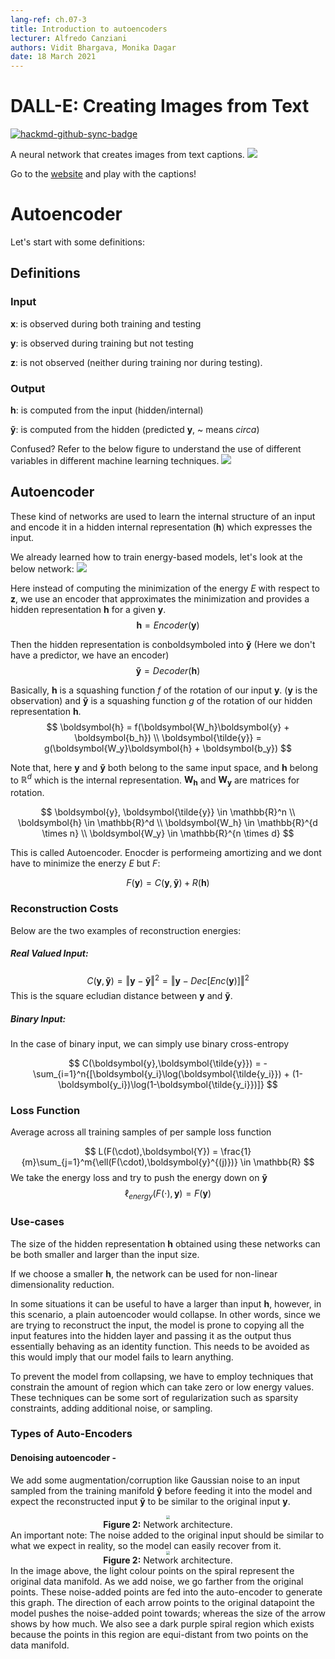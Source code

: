```yaml
---
lang-ref: ch.07-3
title: Introduction to autoencoders
lecturer: Alfredo Canziani
authors: Vidit Bhargava, Monika Dagar
date: 18 March 2021
---
```

# DALL-E: Creating Images from Text

[![hackmd-github-sync-badge](https://hackmd.io/usp9PiUGRdGQzD93wE8Bsw/badge)](https://hackmd.io/usp9PiUGRdGQzD93wE8Bsw)

A neural network that creates images from text captions. 
![](https://i.imgur.com/FosonFM.jpg)


Go to the [website](https://openai.com/blog/dall-e/) and play with the captions! 

# Autoencoder
Let's start with some definitions:

## Definitions
### Input

$\boldsymbol{x}$: is observed during both training and testing 

$\boldsymbol{y}$: is observed during training but not testing

$\boldsymbol{z}$: is not observed (neither during training nor during testing).

### Output
$\boldsymbol{h}$: is computed from the input (hidden/internal)

$\boldsymbol{\tilde{y}}$: is computed from the hidden (predicted $\boldsymbol{y}$, ~ means $circa$)

Confused?
Refer to the below figure to understand the use of different variables in different machine learning techniques.
![](https://i.imgur.com/Y4CFlZc.png)

## Autoencoder

These kind of networks are used to learn the internal structure of an input and encode it in a hidden internal representation ($\boldsymbol{h}$) which expresses the input.

We already learned how to train energy-based models, let's look at the below network:
![](https://i.imgur.com/NAUmcJd.png)

Here instead of computing the minimization of the energy $E$ with respect to $\boldsymbol{z}$, we use an encoder that approximates the minimization and provides a hidden representation $\boldsymbol{h}$ for a given $\boldsymbol{y}$.
$$
\boldsymbol{h} = Encoder(\boldsymbol{y})
$$

Then the hidden representation is conboldsymboled into $\boldsymbol{\tilde{y}}$ (Here we don't have a predictor, we have an encoder)
$$
\boldsymbol{\tilde{y}}= Decoder(\boldsymbol{h})
$$

Basically, $\boldsymbol{h}$ is a squashing function $f$ of the rotation of our input $\boldsymbol{y}$. ($\boldsymbol{y}$ is the observation) and $\boldsymbol{\tilde{y}}$ is a squashing function $g$ of the rotation of our hidden representation $\boldsymbol{h}$.
$$
\boldsymbol{h} = f(\boldsymbol{W_h}\boldsymbol{y} + \boldsymbol{b_h}) \\
\boldsymbol{\tilde{y}} = g(\boldsymbol{W_y}\boldsymbol{h} + \boldsymbol{b_y})
$$

Note that, here $\boldsymbol{y}$ and $\boldsymbol{\tilde{y}}$ both belong to the same input space, and $\boldsymbol{h}$ belong to $\mathbb{R}^d$ which is the internal representation. $\boldsymbol{W_h}$ and $\boldsymbol{W_y}$ are matrices for rotation.

$$
\boldsymbol{y}, \boldsymbol{\tilde{y}} \in \mathbb{R}^n \\
\boldsymbol{h} \in \mathbb{R}^d \\
\boldsymbol{W_h} \in \mathbb{R}^{d \times n} \\
\boldsymbol{W_y} \in \mathbb{R}^{n \times d}
$$

This is called Autoencoder. Enocder is performeing amortizing and we dont have to minimize the enerzy  $E$ but $F$:

$$
F(\boldsymbol{y}) = C(\boldsymbol{y},\boldsymbol{\tilde{y}}) + R(\boldsymbol{h})
$$

### Reconstruction Costs
Below are the two examples of reconstruction energies:
##### Real Valued Input:
$$
C(\boldsymbol{y},\boldsymbol{\tilde{y}}) = \Vert \boldsymbol{y}-\boldsymbol{\tilde{y}} \Vert^2 =  \Vert \boldsymbol{y}-Dec[Enc(\boldsymbol{y})] \Vert^2
$$
This is the square ecludian distance between $\boldsymbol{y}$ and $\boldsymbol{\tilde{y}}$.

##### Binary Input:
In the case of binary input, we can simply use binary cross-entropy

$$
C(\boldsymbol{y},\boldsymbol{\tilde{y}}) = - \sum_{i=1}^n{[\boldsymbol{y_i}\log(\boldsymbol{\tilde{y_i}}) + (1-\boldsymbol{y_i})\log(1-\boldsymbol{\tilde{y_i}})]}
$$

### Loss Function
Average across all training samples of per sample loss function

$$
L(F(\cdot),\boldsymbol{Y}) = \frac{1}{m}\sum_{j=1}^m{\ell(F(\cdot),\boldsymbol{y}^{(j)})} \in \mathbb{R}
$$
We take the energy loss and try to push the energy down on $\boldsymbol{\tilde{y}}$
$$
\ell_{energy}(F(\cdot),\boldsymbol{y}) = F(\boldsymbol{y})
$$


### Use-cases
The size of the hidden representation $\boldsymbol{h}$ obtained using these networks can be both smaller and larger than the input size. 

If we choose a smaller $\boldsymbol{h}$, the network can be used for non-linear dimensionality reduction.

In some situations it can be useful to have a larger than input $\boldsymbol{h}$, however, in this scenario, a plain autoencoder would collapse. In other words, since we are trying to reconstruct the input, the model is prone to copying all the input features into the hidden layer and passing it as the output thus essentially behaving as an identity function. This needs to be avoided as this would imply that our model fails to learn anything.

To prevent the model from collapsing, we have to employ techniques that constrain the amount of region which can take zero or low energy values. These techniques can be some sort of regularization such as sparsity constraints, adding additional noise, or sampling.

### Types of Auto-Encoders

#### Denoising autoencoder - 

We add some augmentation/corruption like Gaussian noise to an input sampled from the training manifold $\boldsymbol{\hat{y}}$ before feeding it into the model and expect the reconstructed input $\boldsymbol{\tilde{y}}$ to be similar to the original input $\boldsymbol{y}$.
<center>
<img src="https://i.imgur.com/WVcDLns.png" style="zoom: 40%; background-color:#DCDCDC;" /><br>
<b>Figure 2:</b> Network architecture.
</center>
<!-- ![](https://i.imgur.com/WVcDLns.png) -->
An important note: The noise added to the original input should be similar to what we expect in reality, so the model can easily recover from it.

<center>
<img src="https://i.imgur.com/j1CQe3T.jpg" style="zoom: 40%; background-color:#DCDCDC;" /><br>
<b>Figure 2:</b> Network architecture.
</center>
<!-- ![](https://i.imgur.com/j1CQe3T.jpg) -->
In the image above, the light colour points on the spiral represent the original data manifold. As we add noise, we go farther from the original points. These noise-added points are fed into the auto-encoder to generate this graph. 
The direction of each arrow points to the original datapoint the model pushes the noise-added point towards; whereas the size of the arrow shows by how much. 
We also see a dark purple spiral region which exists because the points in this region are equi-distant from two points on the data manifold. 

